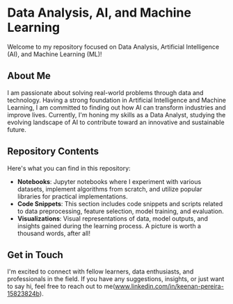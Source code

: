 # Data Analysis, AI, and Machine Learning
Welcome to my repository focused on Data Analysis, Artificial Intelligence (AI), and Machine Learning (ML)! 

## About Me
I am passionate about solving real-world problems through data and technology. Having a strong foundation in Artificial Intelligence and Machine Learning, I am committed to finding out how AI can transform industries and improve lives. Currently, I'm honing my skills as a Data Analyst, studying the evolving landscape of AI to contribute toward an innovative and sustainable future.

## Repository Contents
Here's what you can find in this repository:

- **Notebooks**: Jupyter notebooks where I experiment with various datasets, implement  algorithms from scratch, and utilize popular libraries for practical implementations.
- **Code Snippets**: This section includes code snippets and scripts related to data preprocessing, feature selection, model training, and evaluation. 
- **Visualizations**: Visual representations of data, model outputs, and insights gained during the learning process. A picture is worth a thousand words, after all!

## Get in Touch
I'm excited to connect with fellow learners, data enthusiasts, and professionals in the field. If you have any suggestions, insights, or just want to say hi, feel free to reach out to me(www.linkedin.com/in/keenan-pereira-15823824b).

